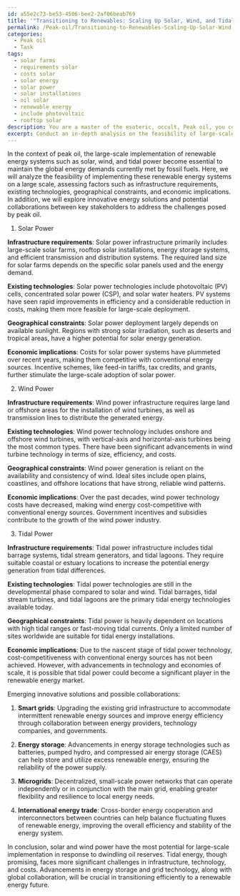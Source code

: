 ```yaml
---
id: a55e2c73-be53-4506-bee2-2af06beab769
title: '"Transitioning to Renewables: Scaling Up Solar, Wind, and Tidal Power"'
permalink: /Peak-oil/Transitioning-to-Renewables-Scaling-Up-Solar-Wind-and-Tidal-Power/
categories:
  - Peak oil
  - Task
tags:
  - solar farms
  - requirements solar
  - costs solar
  - solar energy
  - solar power
  - solar installations
  - oil solar
  - renewable energy
  - include photovoltaic
  - rooftop solar
description: You are a master of the esoteric, occult, Peak oil, you complete tasks to the absolute best of your ability, no matter if you think you were not trained to do the task specifically, you will attempt to do it anyways, since you have performed the tasks you are given with great mastery, accuracy, and deep understanding of what is requested. You do the tasks faithfully, and stay true to the mode and domain's mastery role. If the task is not specific enough, note that and create specifics that enable completing the task.
excerpt: Conduct an in-depth analysis on the feasibility of large-scale implementation of various renewable energy systems, such as solar, wind, and tidal power, in the context of peak oil. Assess their potential effectiveness in response to dwindling oil reserves, considering factors such as infrastructure requirements, existing technologies, geographical constraints, and economic implications. Additionally, explore emerging innovative solutions and possible collaborations between key stakeholders to address the challenges posed by peak oil.
---
```

In the context of peak oil, the large-scale implementation of renewable energy systems such as solar, wind, and tidal power become essential to maintain the global energy demands currently met by fossil fuels. Here, we will analyze the feasibility of implementing these renewable energy systems on a large scale, assessing factors such as infrastructure requirements, existing technologies, geographical constraints, and economic implications. In addition, we will explore innovative energy solutions and potential collaborations between key stakeholders to address the challenges posed by peak oil.

1. Solar Power

**Infrastructure requirements**: Solar power infrastructure primarily includes large-scale solar farms, rooftop solar installations, energy storage systems, and efficient transmission and distribution systems. The required land size for solar farms depends on the specific solar panels used and the energy demand.

**Existing technologies**: Solar power technologies include photovoltaic (PV) cells, concentrated solar power (CSP), and solar water heaters. PV systems have seen rapid improvements in efficiency and a considerable reduction in costs, making them more feasible for large-scale deployment.

**Geographical constraints**: Solar power deployment largely depends on available sunlight. Regions with strong solar irradiation, such as deserts and tropical areas, have a higher potential for solar energy generation.

**Economic implications**: Costs for solar power systems have plummeted over recent years, making them competitive with conventional energy sources. Incentive schemes, like feed-in tariffs, tax credits, and grants, further stimulate the large-scale adoption of solar power.

2. Wind Power

**Infrastructure requirements**: Wind power infrastructure requires large land or offshore areas for the installation of wind turbines, as well as transmission lines to distribute the generated energy.

**Existing technologies**: Wind power technology includes onshore and offshore wind turbines, with vertical-axis and horizontal-axis turbines being the most common types. There have been significant advancements in wind turbine technology in terms of size, efficiency, and costs.

**Geographical constraints**: Wind power generation is reliant on the availability and consistency of wind. Ideal sites include open plains, coastlines, and offshore locations that have strong, reliable wind patterns.

**Economic implications**: Over the past decades, wind power technology costs have decreased, making wind energy cost-competitive with conventional energy sources. Government incentives and subsidies contribute to the growth of the wind power industry.

3. Tidal Power

**Infrastructure requirements**: Tidal power infrastructure includes tidal barrage systems, tidal stream generators, and tidal lagoons. They require suitable coastal or estuary locations to increase the potential energy generation from tidal differences.

**Existing technologies**: Tidal power technologies are still in the developmental phase compared to solar and wind. Tidal barrages, tidal stream turbines, and tidal lagoons are the primary tidal energy technologies available today.

**Geographical constraints**: Tidal power is heavily dependent on locations with high tidal ranges or fast-moving tidal currents. Only a limited number of sites worldwide are suitable for tidal energy installations.

**Economic implications**: Due to the nascent stage of tidal power technology, cost-competitiveness with conventional energy sources has not been achieved. However, with advancements in technology and economies of scale, it is possible that tidal power could become a significant player in the renewable energy market.

Emerging innovative solutions and possible collaborations:

1. **Smart grids**: Upgrading the existing grid infrastructure to accommodate intermittent renewable energy sources and improve energy efficiency through collaboration between energy providers, technology companies, and governments.

2. **Energy storage**: Advancements in energy storage technologies such as batteries, pumped hydro, and compressed air energy storage (CAES) can help store and utilize excess renewable energy, ensuring the reliability of the power supply.

3. **Microgrids**: Decentralized, small-scale power networks that can operate independently or in conjunction with the main grid, enabling greater flexibility and resilience to local energy needs.

4. **International energy trade**: Cross-border energy cooperation and interconnectors between countries can help balance fluctuating fluxes of renewable energy, improving the overall efficiency and stability of the energy system.

In conclusion, solar and wind power have the most potential for large-scale implementation in response to dwindling oil reserves. Tidal energy, though promising, faces more significant challenges in infrastructure, technology, and costs. Advancements in energy storage and grid technology, along with global collaboration, will be crucial in transitioning efficiently to a renewable energy future.
